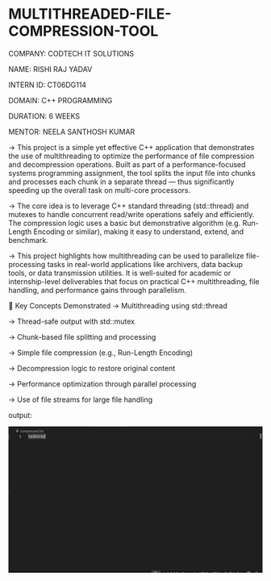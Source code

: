 # MULTITHREADED-FILE-COMPRESSION-TOOL

COMPANY: CODTECH IT SOLUTIONS

NAME: RISHI RAJ YADAV

INTERN ID: CT06DG114

DOMAIN: C++ PROGRAMMING

DURATION: 6 WEEKS

MENTOR: NEELA SANTHOSH KUMAR

-> This project is a simple yet effective C++ application that demonstrates the use of multithreading to optimize the performance of file compression and decompression operations. Built as       part of a performance-focused systems programming assignment, the tool splits the input file into chunks and processes each chunk in a separate thread — thus significantly speeding up the     overall task on multi-core processors.

-> The core idea is to leverage C++ standard threading (std::thread) and mutexes to handle concurrent read/write operations safely and efficiently. The compression logic uses a basic but         demonstrative algorithm (e.g. Run-Length Encoding or similar), making it easy to understand, extend, and benchmark.

-> This project highlights how multithreading can be used to parallelize file-processing tasks in real-world applications like archivers, data backup tools, or data transmission utilities. It    is well-suited for academic or internship-level deliverables that focus on practical C++ multithreading, file handling, and performance gains through parallelism.

🧠 Key Concepts Demonstrated
-> Multithreading using std::thread

-> Thread-safe output with std::mutex

-> Chunk-based file splitting and processing

-> Simple file compression (e.g., Run-Length Encoding)

-> Decompression logic to restore original content

-> Performance optimization through parallel processing

-> Use of file streams for large file handling

output:

![Image](https://github.com/Rishirajyadav-rry/MULTITHREADED-FILE-COMPRESSION-TOOL/blob/main/IMG1.png)
